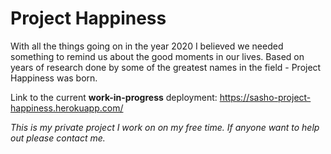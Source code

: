 # Project Happiness

With all the things going on in the year 2020 I believed we needed something to remind us about the good moments in our lives.
Based on years of research done by some of the greatest names in the field - Project Happiness was born.

Link to the current **work-in-progress** deployment: https://sasho-project-happiness.herokuapp.com/

_This is my private project I work on on my free time. If anyone want to help out please contact me._
